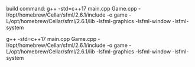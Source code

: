 build command: g++ -std=c++17 main.cpp Game.cpp -I/opt/homebrew/Cellar/sfml/2.6.1/include -o game  -L/opt/homebrew/Cellar/sfml/2.6.1/lib -lsfml-graphics -lsfml-window -lsfml-system


g++ -std=c++17 main.cpp Game.cpp -I/opt/homebrew/Cellar/sfml/2.6.1/include -o game  -L/opt/homebrew/Cellar/sfml/2.6.1/lib -lsfml-graphics -lsfml-window -lsfml-system

